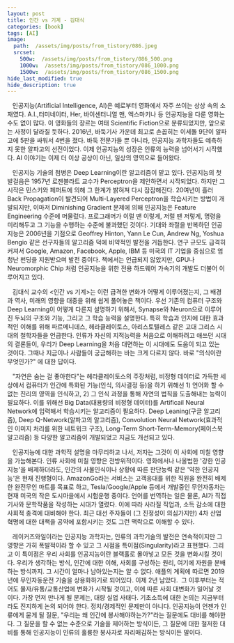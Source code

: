 ```yaml
---
layout: post
title: 인간 vs 기계 - 김대식
categories: [book]
tags: [AI]
image:
  path:  /assets/img/posts/from_tistory/086.jpeg
  srcset:
    500w:  /assets/img/posts/from_tistory/086_500.png
    1000w:  /assets/img/posts/from_tistory/086_1000.png
    1500w:  /assets/img/posts/from_tistory/086_1500.png
hide_last_modified: true
hide_description: true
---
```


  


  


  


  


   인공지능(Artificial Intelligence, AI)은 예로부터 영화에서 자주 쓰이는 상상 속의 소재였다. A.I.,터미네이터, Her, 바이센터니얼 맨, 엑스마키나 등 인공지능을 다룬 영화는 수도 없이 많다. 이 영화들의 장르는 여태 Scientific Fiction으로 분류되었지만, 앞으로는 사정이 달라질 듯하다. 2016년, 바둑기사 가운데 최고로 손꼽히는 이세돌 9단이 알파고에 5판을 싸워서 4번을 졌다. 바둑 전문가들 뿐 아니라, 인공지능 과학자들도 예측하지 못한 알파고의 선전이었다. 이제 인공지능의 성장은 인류의 능력을 넘어서기 시작했다. AI 이야기는 이제 더 이상 공상이 아닌, 일상의 영역으로 들어왔다.

  


   인공지능 기술의 첨병은 Deep Learning이란 알고리즘이 맡고 있다. 인공지능의 첫 발걸음은 1957년 로젠블라트 교수가 Perceptron을 제안하면서 시작되었다. 하지만 그 시작은 민스키와 페퍼트에 의해 그 한계가 밝혀져 다시 잠잠해진다. 20여년이 흘러 Back Propagation이 발견되어 Multi-Layered Perceptron을 학습시키는 방법이 개발되지만, 이마저 Diminishing Gradient 문제에 의해 인공지능은 Feature Engineering 수준에 머물렀다. 프로그래머가 이럴 땐 이렇게, 저럴 땐 저렇게, 명령을 미리해두고 그 기능을 수행하는 수준에 불과했던 것이다. 기대와 좌절을 반복하던 인공지능은 2006년을 기점으로 Geoffrey Hinton, Yann Le Cun, Andrew Ng, Yoshua Bengio 같은 선구자들의 알고리즘 덕에 비약적인 발전을 거듭한다. 연구 규모도 급격히 커져서 Google, Amazon, Facebook, Apple, IBM 등 미국의 IT 기업을 중심으로 엄청난 펀딩을 지원받으며 발전 중이다. 책에서는 언급되지 않았지만, GPU나 Neuromorphic Chip 처럼 인공지능을 위한 전용 하드웨어 가속기의 개발도 더불어 이루어지고 있다.

  


   김대식 교수의 <인간 vs 기계\>는 이런 급격한 변화가 어떻게 이루어졌는지, 그 배경과 역사, 미래의 영향을 대중을 위해 쉽게 풀어놓은 책이다. 우선 기존의 컴퓨터 구조와 Deep Learning이 어떻게 다른지 설명하기 위해서, Synapse와 Neuron으로 이루어진 두뇌의 구조와 기능, 그리고 그 학습 능력을 설명한다. 특히 학습과 인지에 대한 효과적인 이해를 위해 파르메니데스, 헤라클레이토스, 아리스토텔레스 같은 고대 그리스 시대의 철학자들을 언급한다. 인류가 자신의 지적능력을 처음으로 이해하려고 애쓰던 시대의 결론들이, 우리가 Deep Learning을 처음 대면하는 이 시대에도 도움이 되고 있는 것이다. 그때나 지금이나 사람들이 궁금해하는 바는 크게 다르지 않다. 바로 "의식이란 무엇인가?" 에 대한 답이다.

  


   "자연은 숨는 걸 좋아한다"는 헤라클레이토스의 주장처럼, 비정형 데이터로 가득한 세상에서 컴퓨터가 인간에 특화된 기능(인식, 의사결정 등)을 하기 위해선 1) 언어화 할 수 없는 진리의 영역을 인식하고, 2) 그 인식 과정을 통해 자연의 법칙을 도출해내는 능력이 필요하다. 이를 위해선 Big Data(대용량의 비정형 데이터)를 Artificail Neural Network에 입력해서 학습시키는 알고리즘이 필요하다. Deep Leaning(구글 알고리즘), Deep Q-Network(알파고의 알고리즘), Convolution Neural Network(효과적인 이미지 처리를 위한 네트워크 구조), Long-Term Short-Term-Memory(페이스북 알고리즘) 등 다양한 알고리즘이 개발되었고 지금도 개선되고 있다.

  


   인공지능에 대한 과학적 설명을 마무리하고 나서, 저자는 그것이 이 사회에 미칠 영향을 가늠해본다. 인류 사회에 미칠 영향은 전방위적이다. 영화에서나 나올법한 '강한 인공지능'을 배제하더라도, 인간의 사물인식이나 상황에 따른 판단능력 같은 '약한 인공지능'은 현재 진행형이다. AmazonGo라는 서비스는 고객응대를 위한 직원을 완전히 배제한 완전무인 마트를 목표로 하고, Tesla/Google/Apple 등에서 개발중인 무인자동차는 현재 미국의 작은 도시마을에서 시험운행 중이다. 언어를 번역하는 일은 물론, AI가 직접 기사와 문학작품을 작성하는 시대가 열렸다. 이에 따라 사라질 직업과, 소득 감소에 대한 사회적 충격에 대비해야 한다. 최근 대선 주자들이 (그 진정성이 의심가지만) 4차 산업혁명에 대한 대책을 공약에 포함시키는 것도 그런 맥락으로 이해할 수 있다.

  


   레이커즈와일이라는 인공지능 과학자는, 인류의 과학기술의 발전은 연속적이지만 그 영향은 가히 폭발적이라 할 수 있고 그 시점을 특이점(Singularity)라고 표현했다. 그리고 이 특이점은 우리 사회를 인공지능이란 블랙홀로 몰아넣고 모든 것을 변화시킬 것이다. 우리가 생각하는 방식, 인간에 대한 이해, 사회를 구성하는 원리, 여기에 자원을 분배하는 방식까지. 그 시간이 얼마나 남아있는지는 알 수 없다. 애플의 계획에 따르면 2019년에 무인자동운전 기술을 상용화하기로 되어있다. 이제 2년 남았다.  그 이후부터는 적어도 물자/유통/교통산업에 변화가 시작될 것이고, 이에 따른 사회 대변화가 일어날 것이다. 가장 먼저 만나게 될 문제는, 대량 실업 사태다. 기초소득에 대한 논의는 지금부터라도 진지하게 논의 되어야 한다. 정치/경제적인 문제만이 아니다. 인공지능이 언젠가 인류에게 묻게 될 질문, "우리는 왜 인간에 봉사해야하는가?"라는 질문에도 대비를 해야한다. 그 질문을 할 수 없는 수준으로 기술을 제어하는 방식이든, 그 질문에 대한 철저한 대비를 통해 인공지능이 인류의 훌륭한 봉사자로 자리매김하는 방식이든 말이다.

  


  


